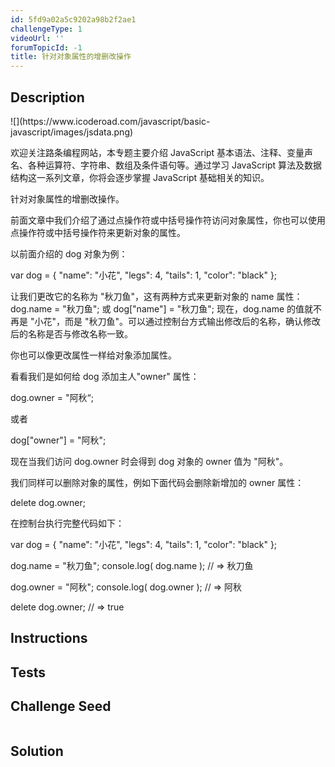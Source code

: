 ```yaml
---
id: 5fd9a02a5c9202a98b2f2ae1
challengeType: 1
videoUrl: ''
forumTopicId: -1
title: 针对对象属性的增删改操作
---
```


## Description
<section id='description'>
![](https://www.icoderoad.com/javascript/basic-javascript/images/jsdata.png)

欢迎关注路条编程网站，本专题主要介绍 JavaScript 基本语法、注释、变量声名、各种运算符、字符串、数组及条件语句等。通过学习 JavaScript 算法及数据结构这一系列文章，你将会逐步掌握 JavaScript 基础相关的知识。
	
针对对象属性的增删改操作。

前面文章中我们介绍了通过点操作符或中括号操作符访问对象属性，你也可以使用点操作符或中括号操作符来更新对象的属性。

以前面介绍的 dog 对象为例：

var dog = {
  "name": "小花",
  "legs": 4,
  "tails": 1,
  "color": "black"
};

让我们更改它的名称为 "秋刀鱼"，这有两种方式来更新对象的 name 属性： 
dog.name = "秋刀鱼"; 
或 
dog["name"] = "秋刀鱼"; 
现在，dog.name 的值就不再是 "小花"，而是 "秋刀鱼"。可以通过控制台方式输出修改后的名称，确认修改后的名称是否与修改名称一致。

你也可以像更改属性一样给对象添加属性。

看看我们是如何给 dog 添加主人"owner" 属性：

dog.owner = "阿秋“;

或者

dog["owner"] = "阿秋";

现在当我们访问 dog.owner 时会得到 dog 对象的 owner 值为 "阿秋"。

我们同样可以删除对象的属性，例如下面代码会删除新增加的 owner 属性：

delete dog.owner;

在控制台执行完整代码如下：

var dog = {
  "name": "小花",
  "legs": 4,
  "tails": 1,
  "color": "black"
};

dog.name = "秋刀鱼"; 
console.log( dog.name  ); // => 秋刀鱼

dog.owner = "阿秋";
console.log( dog.owner  ); // => 阿秋

delete dog.owner; // => true


</section>

## Instructions
<section id='instructions'>

</section>

## Tests
<section id='tests'>

</section>

## Challenge Seed
<section id='challengeSeed'>

<div id='js-seed'>

```js

```

</div>



</section>

## Solution
<section id='solution'>


</section>
